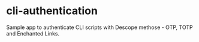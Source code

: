 # cli-authentication

Sample app to authenticate CLI scripts with Descope methose - OTP, TOTP and Enchanted Links. 
